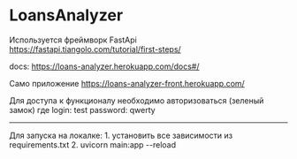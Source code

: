 # LoansAnalyzer

Используется фреймворк FastApi
https://fastapi.tiangolo.com/tutorial/first-steps/

docs: https://loans-analyzer.herokuapp.com/docs#/

Само приложение https://loans-analyzer-front.herokuapp.com/

Для доступа к функционалу необходимо авторизоваться (зеленый замок) где login: test
                                                                        password: qwerty
                                                                        
 ***
 Для запуска на локалке:
      1. установить все зависимости из requirements.txt
      2. uvicorn main:app --reload

